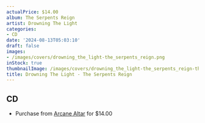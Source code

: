 ```yaml
---
actualPrice: $14.00
album: The Serpents Reign
artist: Drowning The Light
categories:
- CD
date: '2024-08-13T05:03:10'
draft: false
images:
- /images/covers/drowning_the_light-the_serpents_reign.png
inStock: true
thumbnailImage: /images/covers/drowning_the_light-the_serpents_reign-thumb.png
title: Drowning The Light - The Serpents Reign
---
```


## CD
* Purchase from [Arcane Altar](https://arcanealtar.bigcartel.com/product/drowning-the-light-the-serpents-reign-cd) for $14.00
